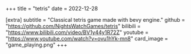 +++
title = "tetris"
date = 2022-12-28

[extra]
subtitle = "Classical tetris game made with bevy engine."
github = "https://github.com/NightsWatchGames/tetris"
bilibili = "https://www.bilibili.com/video/BV1y44y1R72Z"
youtube = "https://www.youtube.com/watch?v=ovu1hYk-mn8"
card_image = "game_playing.png"
+++